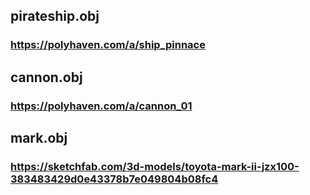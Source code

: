 ## pirateship.obj
### https://polyhaven.com/a/ship_pinnace
## cannon.obj
### https://polyhaven.com/a/cannon_01
## mark.obj
### https://sketchfab.com/3d-models/toyota-mark-ii-jzx100-383483429d0e43378b7e049804b08fc4